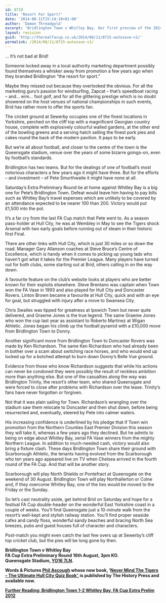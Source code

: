 ```yaml
---
id: 8719
title: 'Resort For Sport?'
date: '2014-08-11T15:14:10+01:00'
author: 'Damon Threadgold'
excerpt: 'Bridlington Town v Whitley Bay. Our first preview of the 2014/15 FA Cup tournament is brought to you by one of our regulars, Phil Ascough.'
layout: revision
guid: 'http://therealfacup.co.uk/2014/08/11/8715-autosave-v1/'
permalink: /2014/08/11/8715-autosave-v1/
---
```


… It’s not bad at Brid!

Someone locked away in a local authority marketing department possibly found themselves a whisker away from promotion a few years ago when they branded Bridlington “the resort for sport.”

Maybe they missed out because they overlooked the obvious. For all the marketing guru’s passion for windsurfing, Zapcat – that’s speedboat racing – and… erm… foot golf, and for all the glittering prestige which is no doubt showered on the host venues of national championships in such events, Brid has rather more to offer the sports fan.

The cricket ground at Sewerby occupies one of the finest locations in Yorkshire, perched on the cliff top with a magnificent Georgian country house, complete with explosively colourful walled gardens, at the other end of the bowling greens and a serving hatch selling the finest pork pies and cakes round the back of the modern pavilion. It pays to be early.

But we’re all about football, and closer to the centre of the town is the Queensgate stadium, venue over the years of some bizarre goings-on, even by football’s standards.

Bridlington has two teams. But for the dealings of one of football’s most notorious characters a few years ago it might have three. But for the efforts – and investment – of Pete Smurthwaite it might have none at all.

Saturday’s Extra Preliminary Round tie at home against Whitley Bay is a big one for Pete’s Bridlington Town. Defeat would leave him having to pay bills such as Whitley Bay’s travel expenses which are unlikely to be covered by an attendance expected to be nearer 100 than 200. Victory would put £1,500 into the pot.

It’s a far cry from the last FA Cup match that Pete went to. As a season pass-holder at Hull City, he was at Wembley in May to see the Tigers shock Arsenal with two early goals before running out of steam in their historic first Final.

There are other links with Hull City, which is just 30 miles or so down the road. Manager Gary Allanson coaches at Steve Bruce’s Centre of Excellence, which is handy when it comes to picking up young lads who haven’t got what it takes for the Premier League. Many players have turned out for both clubs, some starting out at Brid, others calling in on the way down.

A favourite feature on the club’s website looks at players who are better known for their exploits elsewhere. Steve Brentano was captain when Town won the FA Vase in 1993 and also played for Hull City and Doncaster Rovers. Linton Brown became a favourite at Hull City, quick and with an eye for goal, but struggled with injury after a move to Swansea City.

Chris Swailes was tipped for greatness at Ipswich Town but never quite delivered, and Graeme Jones is the true legend. The same Graeme Jones who won the cup last year as assistant to Roberto Martinez at Wigan Athletic. Jones began his climb up the football pyramid with a £10,000 move from Bridlington Town to Donny.

Another significant move from Bridlington Town to Doncaster Rovers was made by Ken Richardson. The same Ken Richardson who had already been in bother over a scam about switching race horses, and who would end up locked up for a botched attempt to burn down Donny’s Belle Vue ground.

Evidence from those who know Richardson suggests that while his actions can never be condoned they were possibly the result of reckless ambition more than anything else. But one of the casualties along the way was Bridlington Trinity, the resort’s other team, who shared Queensgate and were forced to close after problems with Richardson over the lease. Trinity’s fans have never forgotten or forgiven.

Not that it was plain sailing for Town. Richardson’s wrangling over the stadium saw them relocate to Doncaster and then shut down, before being resurrected and, eventually, steered by Pete into calmer waters.

His increasing confidence is underlined by his pledge that if Town win promotion from the Northern Counties East Premier Division this season they will take it, whereas a few years ago they declined. But he admits to being on edge about Whitley Bay, serial FA Vase winners from the mighty Northern League. In addition to much-needed cash, victory would also bring a fixture clash. These days Bridlington Town share their ground with Scarborough Athletic, the tenants having evolved from the Scarborough who ten years ago appeared live on TV when Chelsea arrived in the fourth round of the FA Cup. And that will be another story.

Scarborough will play North Shields or Pontefract at Queensgate on the weekend of 30 August. Bridlington Town will play Northallerton or Colne and, if they overcome Whitley Bay, one of the ties would be moved to the Friday or the Sunday.

So let’s cast neutrality aside, get behind Brid on Saturday and hope for a festival FA Cup double-header on the wonderful East Yorkshire coast in a couple of weeks. You’ll find Queensgate just a 10-minute walk from the resort’s well-kept and stylish railway station. You’ll find proper seaside cafes and candy floss, wonderful sandy beaches and bracing North Sea breezes, pubs and guest houses full of character and characters.

Post-match you might even catch the last few overs up at Sewerby’s cliff top cricket club, but the pies will be long gone by then.

**Bridlington Town v Whitley Bay  
FA Cup Extra Preliminary Round 16th August, 3pm KO.  
Queensgate Stadium, [YO16 7LN](https://www.google.co.uk/maps/place/Bridlington,+East+Riding+of+Yorkshire+YO16+7LN/@54.0900684,-0.1978363,17z/data=!3m1!4b1!4m2!3m1!1s0x487f52ac261ff2bd:0x2c1621795f4e5db6).**

**Words &amp; Pictures [Phil Ascough](https://twitter.com/audaciouschip) whose new book, ‘[Never Mind The Tigers – The Ultimate Hull City Quiz Book’](http://www.amazon.co.uk/Never-Mind-Tigers-Ultimate-Hull/dp/0752497642), is published by The History Press and available now.**

[**Further Reading: Bridlington Town 1-2 Whitley Bay, FA Cup Extra Prelim 2012**](http://therealfacup.co.uk/2012/08/15/seaside-special/)